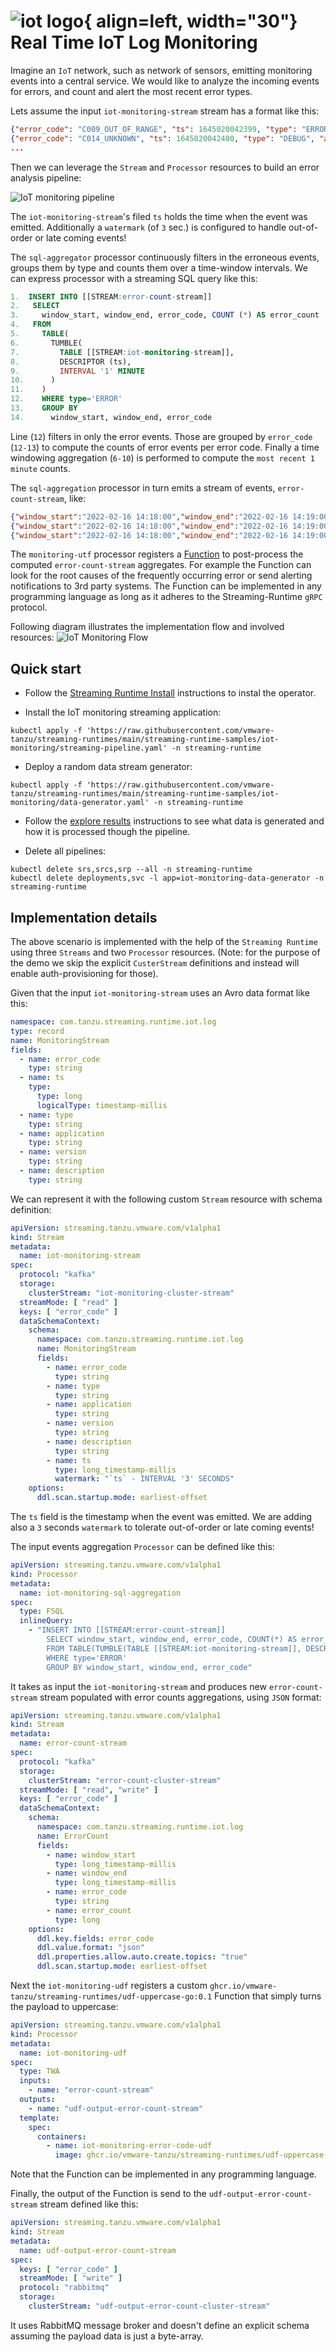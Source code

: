 # ![iot logo](./iot-logo.png){ align=left, width="30"}  Real Time IoT Log Monitoring

Imagine an `IoT` network, such as network of sensors, emitting monitoring events into a central service. 
We would like to analyze the incoming events for errors, and count and alert the most recent error types.

Lets assume the input `iot-monitoring-stream` stream has a format like this:

```json
{"error_code": "C009_OUT_OF_RANGE", "ts": 1645020042399, "type": "ERROR", "application": "Hatity", "version": "1.16.4 ", "description": "Chuck Norris can binary search unsorted data."}
{"error_code": "C014_UNKNOWN", "ts": 1645020042400, "type": "DEBUG", "application": "Mat Lam Tam", "version": "5.0.9 ", "description": "Chuck Norris doesn't bug hunt, as that signifies a probability of failure. He goes bug killing."}
...
```

Then we can leverage the `Stream` and `Processor` resources to build an error analysis pipeline:

![IoT monitoring pipeline](iot-monitoring-sr-pipeline.svg)

The `iot-monitoring-stream`'s filed `ts` holds the time when the event was emitted. 
Additionally a `watermark` (of `3` sec.) is configured to handle out-of-order or late coming events!

The `sql-aggregator` processor continuously filters in the erroneous events, groups them by type and counts them over a time-window intervals.
We can express processor with a streaming SQL query like this:

```sql
1.  INSERT INTO [[STREAM:error-count-stream]] 
2.   SELECT
3.     window_start, window_end, error_code, COUNT (*) AS error_count
4.   FROM
5.     TABLE(
6.       TUMBLE(
7.         TABLE [[STREAM:iot-monitoring-stream]],
8.         DESCRIPTOR (ts),
9.         INTERVAL '1' MINUTE
10.      )
11.    )
12.    WHERE type='ERROR'
13.    GROUP BY
14.      window_start, window_end, error_code
```

Line (`12`) filters in only the error events.
Those are grouped by `error_code` (`12-13`) to compute the counts of error events per error code.
Finally a time windowing aggregation (`6-10`) is performed to compute the `most recent 1 minute` counts.

The `sql-aggregation` processor in turn emits a stream of events, `error-count-stream`, like:

```json
{"window_start":"2022-02-16 14:18:00","window_end":"2022-02-16 14:19:00","error_code":"C007_INVALID_ARGUMENT","error_count":16}
{"window_start":"2022-02-16 14:18:00","window_end":"2022-02-16 14:19:00","error_code":"C011_RESOURCE_EXHAUSTED","error_count":28}
{"window_start":"2022-02-16 14:18:00","window_end":"2022-02-16 14:19:00","error_code":"C008_NOT_FOUND","error_count":28}
```

The `monitoring-utf` processor registers a [Function](../../user-defined-functions) to post-process the computed `error-count-stream` aggregates.
For example the Function can look for the root causes of the frequently occurring error or send alerting notifications to 3rd party systems.
The Function can be implemented in any programming language as long as it adheres to the Streaming-Runtime `gRPC` protocol.

Following diagram illustrates the implementation flow and involved resources:
![IoT Monitoring Flow](iot-monitoring.svg)

## Quick start

- Follow the [Streaming Runtime Install](../../install.md) instructions to instal the operator.

- Install the IoT monitoring streaming application:

```shell
kubectl apply -f 'https://raw.githubusercontent.com/vmware-tanzu/streaming-runtimes/main/streaming-runtime-samples/iot-monitoring/streaming-pipeline.yaml' -n streaming-runtime
```

- Deploy a random data stream generator:

```shell
kubectl apply -f 'https://raw.githubusercontent.com/vmware-tanzu/streaming-runtimes/main/streaming-runtime-samples/iot-monitoring/data-generator.yaml' -n streaming-runtime
```

- Follow the [explore results](../../instructions/#explore-the-results) instructions to see what data is generated and how it is processed though the pipeline. 

- Delete all pipelines:

```shell
kubectl delete srs,srcs,srp --all -n streaming-runtime 
kubectl delete deployments,svc -l app=iot-monitoring-data-generator -n streaming-runtime
```

## Implementation details

The above scenario is implemented with the help of the `Streaming Runtime` using three `Streams`
and two `Processor` resources.
(Note: for the purpose of the demo we skip the explicit `CusterStream` definitions and instead will enable auth-provisioning for those).

Given that the input `iot-monitoring-stream` uses an Avro data format like this:

```yaml
namespace: com.tanzu.streaming.runtime.iot.log
type: record
name: MonitoringStream
fields:
  - name: error_code
    type: string
  - name: ts
    type:
      type: long
      logicalType: timestamp-millis
  - name: type
    type: string
  - name: application
    type: string
  - name: version
    type: string
  - name: description
    type: string
```

We can represent it with the following custom `Stream` resource with schema definition:

```yaml
apiVersion: streaming.tanzu.vmware.com/v1alpha1
kind: Stream
metadata:
  name: iot-monitoring-stream
spec:
  protocol: "kafka"
  storage:
    clusterStream: "iot-monitoring-cluster-stream"
  streamMode: [ "read" ]
  keys: [ "error_code" ]
  dataSchemaContext:
    schema:
      namespace: com.tanzu.streaming.runtime.iot.log
      name: MonitoringStream
      fields:
        - name: error_code
          type: string
        - name: type
          type: string
        - name: application
          type: string
        - name: version
          type: string
        - name: description
          type: string
        - name: ts
          type: long_timestamp-millis
          watermark: "`ts` - INTERVAL '3' SECONDS"
    options:
      ddl.scan.startup.mode: earliest-offset
```

The `ts` field is the timestamp when the event was emitted.
We are adding also a `3` seconds `watermark` to tolerate out-of-order or late coming events! 

The input events aggregation `Processor` can be defined like this: 

```yaml
apiVersion: streaming.tanzu.vmware.com/v1alpha1
kind: Processor
metadata:
  name: iot-monitoring-sql-aggregation
spec:
  type: FSQL
  inlineQuery:
    - "INSERT INTO [[STREAM:error-count-stream]] 
        SELECT window_start, window_end, error_code, COUNT(*) AS error_count 
        FROM TABLE(TUMBLE(TABLE [[STREAM:iot-monitoring-stream]], DESCRIPTOR(ts), INTERVAL '1' MINUTE)) 
        WHERE type='ERROR' 
        GROUP BY window_start, window_end, error_code"
```

It takes as input the `iot-monitoring-stream` and produces new `error-count-stream` stream populated with error counts aggregations, using `JSON` format:

```yaml
apiVersion: streaming.tanzu.vmware.com/v1alpha1
kind: Stream
metadata:
  name: error-count-stream
spec:
  protocol: "kafka"
  storage:
    clusterStream: "error-count-cluster-stream"
  streamMode: [ "read", "write" ]
  keys: [ "error_code" ]
  dataSchemaContext:
    schema:
      namespace: com.tanzu.streaming.runtime.iot.log
      name: ErrorCount
      fields:
        - name: window_start
          type: long_timestamp-millis
        - name: window_end
          type: long_timestamp-millis
        - name: error_code
          type: string
        - name: error_count
          type: long
    options:
      ddl.key.fields: error_code
      ddl.value.format: "json"
      ddl.properties.allow.auto.create.topics: "true"
      ddl.scan.startup.mode: earliest-offset
```

Next the `iot-monitoring-udf` registers a custom `ghcr.io/vmware-tanzu/streaming-runtimes/udf-uppercase-go:0.1` Function that simply turns the payload to uppercase:

```yaml
apiVersion: streaming.tanzu.vmware.com/v1alpha1
kind: Processor
metadata:
  name: iot-monitoring-udf
spec:
  type: TWA
  inputs:
    - name: "error-count-stream"
  outputs:
    - name: "udf-output-error-count-stream"
  template:
    spec:
      containers:
        - name: iot-monitoring-error-code-udf
          image: ghcr.io/vmware-tanzu/streaming-runtimes/udf-uppercase-go:0.1

```

Note that the Function can be implemented in any programming language.

Finally, the output of the Function is send to the `udf-output-error-count-stream` stream defined like this:

```yaml
apiVersion: streaming.tanzu.vmware.com/v1alpha1
kind: Stream
metadata:
  name: udf-output-error-count-stream
spec:
  keys: [ "error_code" ]
  streamMode: [ "write" ]
  protocol: "rabbitmq"
  storage:
    clusterStream: "udf-output-error-count-cluster-stream"
```

It uses RabbitMQ message broker and doesn't define an explicit schema assuming the payload data is just a byte-array.
